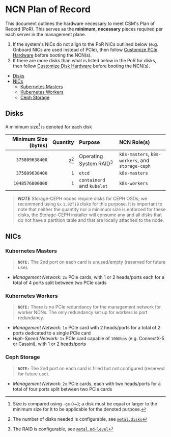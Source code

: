 # NCN Plan of Record

This document outlines the hardware necessary to meet CSM's Plan of Record (PoR). This serves as the
**minimum, necessary** pieces required per each server in the management plane.

1. If the system's NICs do not align to the PoR NICs outlined below (e.g. Onboard NICs are used
   instead of PCIe), then
   follow [Customize PCIe Hardware](../operations/node_management/Customize_PCIe_Hardware.md) before
   booting the NCN(s).
1. If there are more disks than what is listed below in the PoR for disks, then
   follow [Customize Disk Hardware](../operations/node_management/Customize_Disk_Hardware.md) before
   booting the NCN(s).

* [Disks](#disks)
* [NICs](#nics)
  * [Kubernetes Masters](#kubernetes-masters)
  * [Kubernetes Workers](#kubernetes-workers)
  * [Ceph Storage](#ceph-storage)

## Disks

A minimum size[^1] is denoted for each disk

| Minimum Size (bytes) | Quantity | Purpose                    | NCN Role(s)                                      |
|---------------------:|---------:|:---------------------------|:-------------------------------------------------|
|       `375809638400` |  `2`[^2] | Operating System RAID[^3]  | `k8s-masters`, `k8s-workers`, and `storage-ceph` |
|       `375809638400` |      `1` | `etcd`                     | `k8s-masters`                                    |
|      `1048576000000` |      `1` | `containerd` and `kubelet` | `k8s-workers`                                    |

> ***NOTE*** Storage-CEPH nodes require disks for CEPH OSDs; we recommend using `6x` `1.92TiB` disks
> for this purpose. It is important to note that neither the quantity nor a minimum size is enforced
> for these disks, the Storage-CEPH installer will consume any and all disks that do not have a
> partition table and that are locally attached to the node.

[^1]: Size is compared using `-ge` (`>=`); a disk must be equal or larger to the minimum size for it
to be applicable for the denoted purpose.
[^2]: The number of disks needed is configurable,
see [`metal.disks`](https://github.com/Cray-HPE/dracut-metal-mdsquash/blob/main/README.adoc#metaldisks)
[^3]: The RAID is configurable,
see [`metal.md-level`](https://github.com/Cray-HPE/dracut-metal-mdsquash/blob/main/README.adoc#metalmd-level)

## NICs

### Kubernetes Masters

> **`NOTE:`** The 2nd port on each card is unused/empty (reserved for future use).

* *Management Network:* `2x` PCIe cards, with 1 or 2 heads/ports each for a total of 4 ports split
  between two PCIe cards

### Kubernetes Workers

> **`NOTE:`** There is no PCIe redundancy for the management network for worker NCNs. The only
> redundancy set up for workers is port redundancy.

* *Management Network:* `1x` PCIe card with 2 heads/ports for a total of 2 ports dedicated to a
  single PCIe card
* *High-Speed Network:* `1x` PCIe card capable of `100Gbps` (e.g. ConnectX-5 or Cassini), with 1 or
  2 heads/ports

### Ceph Storage

> **`NOTE:`** The 2nd port on each card is filled but not configured (reserved for future use).

* *Management Network:* `2x` PCIe cards, each with two heads/ports for a total of four ports split
  between two PCIe cards
